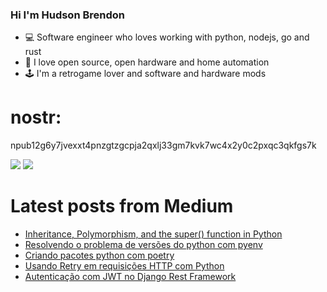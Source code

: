 ### Hi I'm Hudson Brendon
- 💻 Software engineer who loves working with python, nodejs, go and rust
- 🚀 I love open source, open hardware and home automation
- 🕹️ I'm a retrogame lover and software and hardware mods

# nostr:
npub12g6y7jvexxt4pnzgtzgcpja2qxlj33gm7kvk7wc4x2y0c2pxqc3qkfgs7k

 <a href="https://medium.com/@hudsonbrendon" target="_blank"><img src="https://img.shields.io/badge/Medium-12100E?style=for-the-badge&logo=medium&logoColor=white" target="_blank"></a>
 <a href="https://www.linkedin.com/in/hudsonbrendon/" target="_blank"><img src="https://img.shields.io/badge/-LinkedIn-%230077B5?style=for-the-badge&logo=linkedin&logoColor=white" target="_blank"></a>
    
# Latest posts from Medium

<!-- Medium:START -->
- [Inheritance, Polymorphism, and the super&lpar;&rpar; function in Python](https://medium.com/@hudsonbrendon/inheritance-polymorphism-and-the-super-function-in-python-ed5c597474e5?source=rss-19afda1573d0------2)
- [Resolvendo o problema de versões do python com pyenv](https://medium.com/@hudsonbrendon/resolvendo-o-problema-de-vers%C3%B5es-do-python-com-pyenv-dc506f1898dd?source=rss-19afda1573d0------2)
- [Criando pacotes python com poetry](https://medium.com/@hudsonbrendon/criando-pacotes-python-com-poetry-f3ef0cdcddb0?source=rss-19afda1573d0------2)
- [Usando Retry em requisições HTTP com Python](https://medium.com/@hudsonbrendon/usando-retry-em-requisi%C3%A7%C3%B5es-http-com-python-d393f5461a62?source=rss-19afda1573d0------2)
- [Autenticação com JWT no Django Rest Framework](https://medium.com/@hudsonbrendon/autentica%C3%A7%C3%A3o-com-jwt-no-django-rest-framework-45626936c276?source=rss-19afda1573d0------2)
<!-- Medium:END -->

</div>
